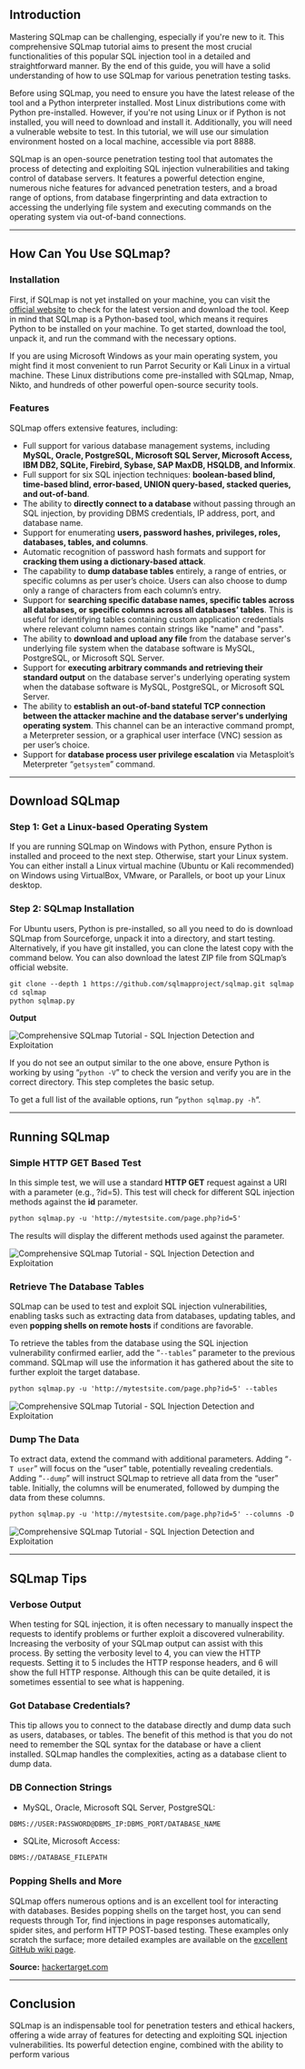 ## Introduction

Mastering SQLmap can be challenging, especially if you're new to it. This comprehensive SQLmap tutorial aims to present the most crucial functionalities of this popular SQL injection tool in a detailed and straightforward manner. By the end of this guide, you will have a solid understanding of how to use SQLmap for various penetration testing tasks.

Before using SQLmap, you need to ensure you have the latest release of the tool and a Python interpreter installed. Most Linux distributions come with Python pre-installed. However, if you're not using Linux or if Python is not installed, you will need to download and install it. Additionally, you will need a vulnerable website to test. In this tutorial, we will use our simulation environment hosted on a local machine, accessible via port 8888.

SQLmap is an open-source penetration testing tool that automates the process of detecting and exploiting SQL injection vulnerabilities and taking control of database servers. It features a powerful detection engine, numerous niche features for advanced penetration testers, and a broad range of options, from database fingerprinting and data extraction to accessing the underlying file system and executing commands on the operating system via out-of-band connections.

* * *

## How Can You Use SQLmap?

### Installation

First, if SQLmap is not yet installed on your machine, you can visit the [official website](http://sqlmap.org/) to check for the latest version and download the tool. Keep in mind that SQLmap is a Python-based tool, which means it requires Python to be installed on your machine. To get started, download the tool, unpack it, and run the command with the necessary options.

If you are using Microsoft Windows as your main operating system, you might find it most convenient to run Parrot Security or Kali Linux in a virtual machine. These Linux distributions come pre-installed with SQLmap, Nmap, Nikto, and hundreds of other powerful open-source security tools.

### Features

SQLmap offers extensive features, including:

- Full support for various database management systems, including **MySQL, Oracle, PostgreSQL, Microsoft SQL Server, Microsoft Access, IBM DB2, SQLite, Firebird, Sybase, SAP MaxDB, HSQLDB, and Informix**.
- Full support for six SQL injection techniques: **boolean-based blind, time-based blind, error-based, UNION query-based, stacked queries, and out-of-band**.
- The ability to **directly connect to a database** without passing through an SQL injection, by providing DBMS credentials, IP address, port, and database name.
- Support for enumerating **users, password hashes, privileges, roles, databases, tables, and columns**.
- Automatic recognition of password hash formats and support for **cracking them using a dictionary-based attack**.
- The capability to **dump database tables** entirely, a range of entries, or specific columns as per user’s choice. Users can also choose to dump only a range of characters from each column’s entry.
- Support for **searching specific database names, specific tables across all databases, or specific columns across all databases’ tables**. This is useful for identifying tables containing custom application credentials where relevant column names contain strings like "name" and "pass".
- The ability to **download and upload any file** from the database server's underlying file system when the database software is MySQL, PostgreSQL, or Microsoft SQL Server.
- Support for **executing arbitrary commands and retrieving their standard output** on the database server's underlying operating system when the database software is MySQL, PostgreSQL, or Microsoft SQL Server.
- The ability to **establish an out-of-band stateful TCP connection between the attacker machine and the database server's underlying operating system**. This channel can be an interactive command prompt, a Meterpreter session, or a graphical user interface (VNC) session as per user’s choice.
- Support for **database process user privilege escalation** via Metasploit’s Meterpreter “`getsystem`” command.

* * *

## Download SQLmap

### Step 1: Get a Linux-based Operating System

If you are running SQLmap on Windows with Python, ensure Python is installed and proceed to the next step. Otherwise, start your Linux system. You can either install a Linux virtual machine (Ubuntu or Kali recommended) on Windows using VirtualBox, VMware, or Parallels, or boot up your Linux desktop.

### Step 2: SQLmap Installation

For Ubuntu users, Python is pre-installed, so all you need to do is download SQLmap from Sourceforge, unpack it into a directory, and start testing. Alternatively, if you have git installed, you can clone the latest copy with the command below. You can also download the latest ZIP file from SQLmap’s official website.

```html
git clone --depth 1 https://github.com/sqlmapproject/sqlmap.git sqlmap
cd sqlmap
python sqlmap.py
```

**Output**

![Comprehensive SQLmap Tutorial - SQL Injection Detection and Exploitation](https://neoslab.com/uploads/medias/2022/03/comprehensive-sqlmap-tutorial-sql-injection-detection-and-exploitation-1.png "Comprehensive SQLmap Tutorial - SQL Injection Detection and Exploitation")

If you do not see an output similar to the one above, ensure Python is working by using “`python -V`” to check the version and verify you are in the correct directory. This step completes the basic setup.

To get a full list of the available options, run “`python sqlmap.py -h`“.

* * *

## Running SQLmap

### Simple HTTP GET Based Test

In this simple test, we will use a standard **HTTP GET** request against a URI with a parameter (e.g., ?id=5). This test will check for different SQL injection methods against the **id** parameter.

```html
python sqlmap.py -u 'http://mytestsite.com/page.php?id=5'
```

The results will display the different methods used against the parameter.

![Comprehensive SQLmap Tutorial - SQL Injection Detection and Exploitation](https://neoslab.com/uploads/medias/2022/03/comprehensive-sqlmap-tutorial-sql-injection-detection-and-exploitation-2.png "Comprehensive SQLmap Tutorial - SQL Injection Detection and Exploitation")

### Retrieve The Database Tables

SQLmap can be used to test and exploit SQL injection vulnerabilities, enabling tasks such as extracting data from databases, updating tables, and even **popping shells on remote hosts** if conditions are favorable.

To retrieve the tables from the database using the SQL injection vulnerability confirmed earlier, add the “`--tables`” parameter to the previous command. SQLmap will use the information it has gathered about the site to further exploit the target database.

```html
python sqlmap.py -u 'http://mytestsite.com/page.php?id=5' --tables
```

![Comprehensive SQLmap Tutorial - SQL Injection Detection and Exploitation](https://neoslab.com/uploads/medias/2022/03/comprehensive-sqlmap-tutorial-sql-injection-detection-and-exploitation-3.png "Comprehensive SQLmap Tutorial - SQL Injection Detection and Exploitation")

### Dump The Data

To extract data, extend the command with additional parameters. Adding “`-T user`” will focus on the “user” table, potentially revealing credentials. Adding “`--dump`” will instruct SQLmap to retrieve all data from the “user” table. Initially, the columns will be enumerated, followed by dumping the data from these columns.

```html
python sqlmap.py -u 'http://mytestsite.com/page.php?id=5' --columns -D DATABASE-NAME -T TABLE-NAME --dump
```

![Comprehensive SQLmap Tutorial - SQL Injection Detection and Exploitation](https://neoslab.com/uploads/medias/2022/03/comprehensive-sqlmap-tutorial-sql-injection-detection-and-exploitation-4.png "Comprehensive SQLmap Tutorial - SQL Injection Detection and Exploitation")

* * *

## SQLmap Tips

### Verbose Output

When testing for SQL injection, it is often necessary to manually inspect the requests to identify problems or further exploit a discovered vulnerability. Increasing the verbosity of your SQLmap output can assist with this process. By setting the verbosity level to 4, you can view the HTTP requests. Setting it to 5 includes the HTTP response headers, and 6 will show the full HTTP response. Although this can be quite detailed, it is sometimes essential to see what is happening.

### Got Database Credentials?

This tip allows you to connect to the database directly and dump data such as users, databases, or tables. The benefit of this method is that you do not need to remember the SQL syntax for the database or have a client installed. SQLmap handles the complexities, acting as a database client to dump data.

### DB Connection Strings

- MySQL, Oracle, Microsoft SQL Server, PostgreSQL:

```html
DBMS://USER:PASSWORD@DBMS_IP:DBMS_PORT/DATABASE_NAME
```

- SQLite, Microsoft Access:

```html
DBMS://DATABASE_FILEPATH
```

### Popping Shells and More

SQLmap offers numerous options and is an excellent tool for interacting with databases. Besides popping shells on the target host, you can send requests through Tor, find injections in page responses automatically, spider sites, and perform HTTP POST-based testing. These examples only scratch the surface; more detailed examples are available on the [excellent GitHub wiki page](https://github.com/sqlmapproject/sqlmap/wiki).

**Source:** [hackertarget.com](http://web.archive.org/web/20221227112216/https://hackertarget.com/sqlmap-tutorial/)

* * *

## Conclusion

SQLmap is an indispensable tool for penetration testers and ethical hackers, offering a wide array of features for detecting and exploiting SQL injection vulnerabilities. Its powerful detection engine, combined with the ability to perform various